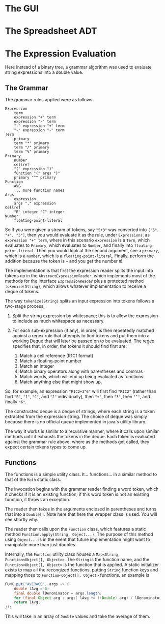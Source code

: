 # The GUI

# The Spreadsheet ADT

# The Expression Evaluation
Here instead of a binary tree, a grammar algorithm was used to evaluate string expressions into a double value. 

## The Grammar

The grammar rules applied were as follows:

```
Expression
    term
    expression "+" term
    expression "-" term
    "-" expression "+" term
    "-" expression "-" term
Term
    primary
    term "*" primary
    term "/" primary
    term "%" primary
Primary
    number
    cellref
    "(" expression ")"
    function "(" args ")"
    primary "^" primary
Function
    AVG
    ... more function names
Args
    expression
    args "," expression
Cellref
    "R" integer "C" integer
Number
    floating-point-literal
```

So if you were given a stream of tokens, say `"5+3"` was converted into `["5", "+", "3"]`, then you would evaluate 
it as the rule, under `Expressions`, as `expression "+" term`, where in this scenario `expression` is a `Term`, 
which evaluates to `Primary`, which evaluates to `Number`, and finally into `floating-point-literal`. Then you would 
look at the second argument, see a `primary`, which is a `Number`, which is a `floating-point-literal`. Finally,
perform the addition because the token is `+` and you get the number `8`!

The implementation is that first the expression reader splits the input into tokens up in the 
`AbstractExpressionReader`, which implements most of the methods for the interface `ExpressionReader` plus a
protected method `tokenize(String)`, which allows whatever implementation to receive a deque of tokens.

The way `tokenize(String)` splits an input expression into tokens follows a two-stage process:

1. Split the string expression by whitespace; this is to allow the expression to include as much whitespace 
as necessary.
2. For each sub-expression (if any), in order, is then repeatedly matched against a regex rule that attempts to find
tokens and put them into a working Deque that will later be passed on to be evaluated. The regex specifies that,
in order, the tokens it should find first are:

   1. Match a cell reference (R1C1 format)
   2. Match a floating-point number
   3. Match an integer
   4. Match binary operators along with parentheses and commas
   5. Match words, which will end up being evaluated as functions
   6. Match anything else that might show up.

So, for example, an expression `"R1C2+3^6"` will first find `"R1C2"` (rather than find `"R"`, `"1"`, `"C"`, and 
`"2"` individually), then `"+"`, then `"3"`, then `"^"`, and finally `"6"`. 

The constructed deque is a deque of strings, where each string is a token extracted from the expression string. 
The choice of deque was simply because there is no official queue implemented in java's utility library.

The way it works is similar to a recursive manner, where it calls upon similar methods until it exhausts the tokens
in the deque. Each token is evaluated against the grammar rule above, where as the methods get called, they expect
certain tokens types to come up.

## Functions
The functions is a simple utility class. It... functions... in a similar method to that of the `Math` static class.

The invocation begins with the grammar reader finding a word token, which it checks if it is an existing function; 
if this word token is not an existing function, it throws an exception. 

The reader then takes in the arguments enclosed in parentheses and turns that into a `Double[]`. Note here that
here the wrapper class is used. You will see shortly why.

The reader then calls upon the `Function` class, which features a static method `Function.apply(String, Object...)`.
The purpose of this method using `Object...` is in the event that future implementation might want to manipulate 
more than just doubles.

Internally, the `Function` utility class houses a `Map<String, Function<Object[], Object>>`. The `String` is 
the function name, and the `Function<Object[], Object>` is the function that is applied. A static initializer exists 
to map all the recongized functions, putting `String` function keys and mapping those to `Function<Object[], Object>`
functions. an example is 

```java
FUNC.put("AVERAGE", args -> {
    double lAvg = 0;
    final double lDenominator = args.length;
    for (final Object arg : args) lAvg += ((Double) arg) / lDenominator;
    return lAvg;
});
```
This will take in an array of `Double` values and take the average of them.